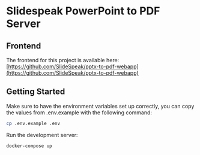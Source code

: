 # Slidespeak PowerPoint to PDF Server

## Frontend

The frontend for this project is available
here: [https://github.com/SlideSpeak/pptx-to-pdf-webapp](https://github.com/SlideSpeak/pptx-to-pdf-webapp)

## Getting Started

Make sure to have the environment variables set up correctly, you can copy the values from .env.example with the
following command:

```bash
cp .env.example .env
```

Run the development server:

```bash
docker-compose up